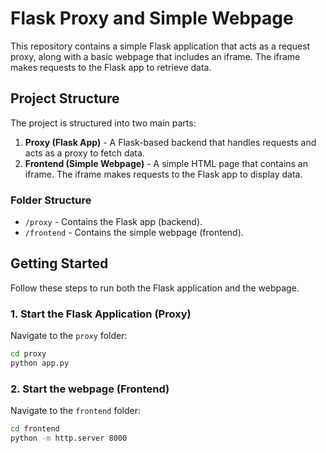 # Flask Proxy and Simple Webpage

This repository contains a simple Flask application that acts as a request proxy, along with a basic webpage that includes an iframe. The iframe makes requests to the Flask app to retrieve data.

## Project Structure

The project is structured into two main parts:

1. **Proxy (Flask App)** - A Flask-based backend that handles requests and acts as a proxy to fetch data.
2. **Frontend (Simple Webpage)** - A simple HTML page that contains an iframe. The iframe makes requests to the Flask app to display data.

### Folder Structure
- `/proxy` - Contains the Flask app (backend).
- `/frontend` - Contains the simple webpage (frontend).

## Getting Started

Follow these steps to run both the Flask application and the webpage.

### 1. Start the Flask Application (Proxy)

Navigate to the `proxy` folder:

```bash
cd proxy
python app.py
```

### 2. Start the webpage (Frontend)

Navigate to the `frontend` folder:

```bash
cd frontend
python -m http.server 8000
```

